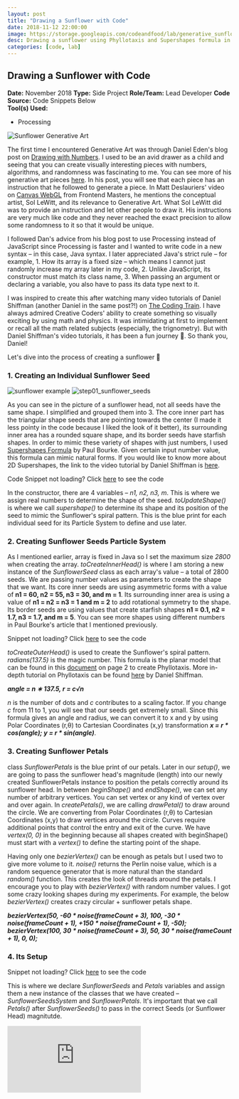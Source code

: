 ```yaml
---
layout: post
title: "Drawing a Sunflower with Code"
date: 2018-11-12 22:00:00
image: https://storage.googleapis.com/codeandfood/lab/generative_sunflower/generative_sunflower_thumbnail.jpg
desc: Drawing a sunflower using Phyllotaxis and Supershapes formula in Processing.
categories: [code, lab]
---
```


<div class="project-description">
	<h2>Drawing a Sunflower with Code</h2>
	<div class="desc">
		<span><strong>Date:</strong> November 2018</span>
		<span><strong>Type:</strong> Side Project</span>
		<span><strong>Role/Team:</strong> Lead Developer</span>
		<span><strong>Code Source:</strong> Code Snippets Below</span>
	</div>
	<div class="desc">
		<span><strong>Tool(s) Used:</strong></span>
		<ul>
			<li>Processing</li>
		</ul>
	</div>
</div>

<div class="project-image color--dark">
	<img class="is--no-border" src="https://storage.googleapis.com/codeandfood/lab/generative_sunflower/generative_sunflower.jpg" alt="Sunflower Generative Art" />
</div>

<p>The first time I encountered Generative Art was through Daniel Eden's blog post on <a href="https://daneden.me/2016/11/02/drawing-with-numbers/" target="_blank">Drawing with Numbers</a>. I used to be an avid drawer as a child and seeing that you can create visually interesting pieces with numbers, algorithms, and randomness was fascinating to me. You can see more of his generative art pieces <a href="https://art.daneden.me/" target="_blank">here</a>. In his post, you will see that each piece has an instruction that he followed to generate a piece. In Matt Deslauriers' video on <a href="https://frontendmasters.com/workshops/canvas-webgl/" target="_blank">Canvas WebGL</a> from Frontend Masters, he mentions the conceptual artist, Sol LeWitt, and its relevance to Generative Art. What Sol LeWitt did was to provide an instruction and let other people to draw it. His instructions are very much like code and they never reached the exact precision to allow some randomness to it so that it would be unique.</p>

<p>I followed Dan's advice from his blog post to use Processing instead of JavaScript since Processing is faster and I wanted to write code in a new syntax &ndash; in this case, Java syntax. I later appreciated Java's strict rule &ndash; for example, 1. How its array is a fixed size &ndash; which means I cannot just randomly increase my array later in my code, 2. Unlike JavaScript, its constructor must match its class name, 3. When passing an argument or declaring a variable, you also have to pass its data type next to it.</p>

<p>I was inspired to create this after watching many video tutorials of Daniel Shiffman (another Daniel in the same post?!) on <a href="https://www.youtube.com/channel/UCvjgXvBlbQiydffZU7m1_aw" target="_blank">The Coding Train</a>. I have always admired Creative Coders' ability to create something so visually exciting by using math and physics. It was intimidating at first to implement or recall all the math related subjects (especially, the trignometry). But with Daniel Shiffman's video tutorials, it has been a fun journey 🤗. So thank you, Daniel!</p>

<p>Let's dive into the process of creating a sunflower 🌻</p>

<h3>1. Creating an Individual Sunflower Seed</h3>
<div class="project-image inline">
	<img src="https://storage.googleapis.com/codeandfood/lab/generative_sunflower/sunflowers_seeds_example.jpg" alt="sunflower example" />
	<img src="https://storage.googleapis.com/codeandfood/lab/generative_sunflower/step01_sunflower_seeds.jpg" alt="step01_sunflower_seeds" />
</div>

<p>As you can see in the picture of a sunflower head, not all seeds have the same shape. I simplified and grouped them into 3. The core inner part has the triangular shape seeds that are pointing towards the center (I made it less pointy in the code because I liked the look of it better), its surrounding inner area has a rounded square shape, and its border seeds have starfish shapes. In order to mimic these variety of shapes with just numbers, I used <a href="http://paulbourke.net/geometry/supershape/" target="_blank">Supershapes Formula</a> by Paul Bourke. Given certain input number value, this formula can mimic natural forms. If you would like to know more about 2D Supershapes, the link to the video tutorial by Daniel Shiffman is <a href="https://www.youtube.com/watch?v=ksRoh-10lak" target="_blank">here</a>.</p>

<div class="project-image">
	<script src="https://gist.github.com/jeesunikim/d2227ce4d314c9fd18f22b775610a10c.js"></script>
	<span>Code Snippet not loading? Click <a href="https://gist.github.com/jeesunikim/d2227ce4d314c9fd18f22b775610a10c" target="_blank">here</a> to see the code</span>
</div>

<p>In the constructor, there are 4 variables &ndash; <i>n1, n2, n3, m</i>. This is where we assign real numbers to determine the shape of the seed. <i>toUpdateShape()</i> is where we call <i>supershape()</i> to determine its shape and its position of the seed to mimic the Sunflower's spiral pattern. This is the blue print for each individual seed for its Particle System to define and use later. </p>

<h3>2. Creating Sunflower Seeds Particle System</h3>

<p>As I mentioned earlier, array is fixed in Java so I set the maximum size <i>2800</i> when creating the array. <i>toCreateInnerHead()</i> is where I am storing a new instance of the <i>SunflowerSeed</i> class as each array's value &ndash; a total of 2800 seeds. We are passing number values as parameters to create the shape that we want. Its core inner seeds are using asymmetric forms with a value of <strong>n1 = 60, n2 = 55, n3 = 30, and m = 1</strong>. Its surrounding inner area is using a value of <strong>n1 = n2 = n3 = 1 and m = 2</strong> to add rotational symmetry to the shape. Its border seeds are using values that create starfish shapes <strong>n1 = 0.1, n2 = 1.7, n3 = 1.7, and m = 5</strong>. You can see more shapes using different numbers in Paul Bourke's article that I mentioned previously.</p>

<div class="project-image">
	<script src="https://gist.github.com/jeesunikim/493827756bbc78308a5a97fd2b348eb5.js"></script>
	<span>Snippet not loading? Click <a href="" target="_blank">here</a> to see the code</span>
</div>

<p><i>toCreateOuterHead()</i> is used to create the Sunflower's spiral pattern. <i>radians(137.5)</i> is the magic number. This formula is the planar model that can be found in this <a href="http://algorithmicbotany.org/papers/abop/abop-ch4.pdf" target="_blank">document</a> on page 2 to create Phyllotaxis. More in-depth tutorial on Phyllotaxis can be found <a href="https://www.youtube.com/watch?v=KWoJgHFYWxY" target="_blank">here</a> by Daniel Shiffman.</p>

<p class="is--centered"><i><strong>angle = n ∗ 137.5, r = c√n</strong></i></p>

<p><i>n</i> is the number of dots and <i>c</i> contributes to a scaling factor. If you change <i>c</i> from 11 to 1, you will see that our seeds get extremely small. Since this formula gives an angle and radius, we can convert it to x and y by using Polar Coordinates (r,θ) to Cartesian Coordinates (x,y) transformation <i><strong>x = r * cos(angle); y = r * sin(angle)</strong></i>.</p>

<h3>3. Creating Sunflower Petals</h3>
<div class="project-image">
	<script src="https://gist.github.com/jeesunikim/c8b5ddb3cee02ce54603fab171403ba5.js"></script>
</div>

<p>class <i>SunflowerPetals</i> is the blue print of our petals. Later in our <i>setup()</i>, we are going to pass the sunflower head's magnitude (length) into our newly created SunflowerPetals instance to position the petals correctly around its sunflower head. In between <i>beginShape()</i> and <i>endShape()</i>, we can set any number of arbitrary vertices. You can set vertex or any kind of vertex over and over again. In <i>createPetals()</i>, we are calling <i>drawPetal()</i> to draw around the circle. We are converting from Polar Coordinates (r,θ) to Cartesian Coordinates (x,y) to draw vertices around the circle. Curves require additional points that control the entry and exit of the curve. We have <i>vertex(0, 0)</i> in the beginning because all shapes created with beginShape() must start with a <i>vertex()</i> to define the starting point of the shape.</p>

<p>Having only one <i>bezierVertex()</i> can be enough as petals but I used two to give more volume to it. <i>noise()</i> returns the Perlin noise value, which is a random sequence generator that is more natural than the standard <i>random()</i> function. This creates the look of threads around the petals. I encourage you to play with <i>bezierVertex()</i> with random number values. I got some crazy looking shapes during my experiments. For example, the below <i>bezierVertex()</i> creates crazy circular + sunflower petals shape.</p>

<p class="is--centered"><i><strong>bezierVertex(50, -60 * noise(frameCount + 3), 100, -30 * noise(frameCount + 1), +150  * noise(frameCount + 1), -50);</strong></i><br/>
<i><strong>bezierVertex(100, 30 * noise(frameCount + 3), 50, 30 * noise(frameCount + 1), 0, 0);</strong></i></p>
<h3>4. Its Setup</h3>
<div class="project-image">
	<script src="https://gist.github.com/jeesunikim/874286fad0d03032eede55439861eb73.js"></script>
	<span>Snippet not loading? Click <a href="" target="_blank">here</a> to see the code</span>
</div>
<p>This is where we declare <i>SunflowerSeeds</i> and <i>Petals</i> variables and assign them a new instance of the classes that we have created &ndash; <i>SunflowerSeedsSystem</i> and <i>SunflowerPetals</i>. It's important that we call <i>Petals()</i> after <i>SunflowerSeeds()</i> to pass in the correct Seeds (or Sunflower Head) magnitutde.</p>

<div class="project-image color--dark">
	<iframe class="is--no-border is--narrow-height" src="https://player.vimeo.com/video/300428339" frameborder="0" webkitallowfullscreen mozallowfullscreen allowfullscreen></iframe>
</div>
